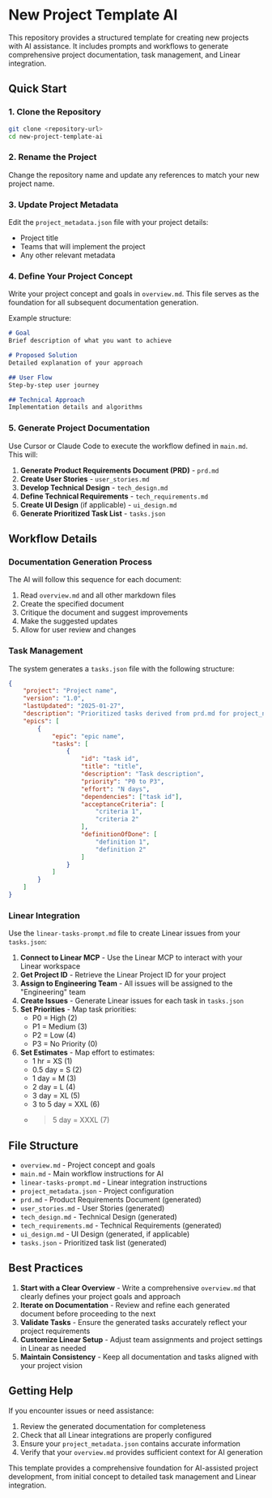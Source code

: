 # New Project Template AI

This repository provides a structured template for creating new projects with AI assistance. It includes prompts and workflows to generate comprehensive project documentation, task management, and Linear integration.

## Quick Start

### 1. Clone the Repository
```bash
git clone <repository-url>
cd new-project-template-ai
```

### 2. Rename the Project
Change the repository name and update any references to match your new project name.

### 3. Update Project Metadata
Edit the `project_metadata.json` file with your project details:
- Project title
- Teams that will implement the project
- Any other relevant metadata

### 4. Define Your Project Concept
Write your project concept and goals in `overview.md`. This file serves as the foundation for all subsequent documentation generation.

Example structure:
```markdown
# Goal
Brief description of what you want to achieve

# Proposed Solution
Detailed explanation of your approach

## User Flow
Step-by-step user journey

## Technical Approach
Implementation details and algorithms
```

### 5. Generate Project Documentation
Use Cursor or Claude Code to execute the workflow defined in `main.md`. This will:

1. **Generate Product Requirements Document (PRD)** - `prd.md`
2. **Create User Stories** - `user_stories.md`
3. **Develop Technical Design** - `tech_design.md`
4. **Define Technical Requirements** - `tech_requirements.md`
5. **Create UI Design** (if applicable) - `ui_design.md`
6. **Generate Prioritized Task List** - `tasks.json`

## Workflow Details

### Documentation Generation Process
The AI will follow this sequence for each document:
1. Read `overview.md` and all other markdown files
2. Create the specified document
3. Critique the document and suggest improvements
4. Make the suggested updates
5. Allow for user review and changes

### Task Management
The system generates a `tasks.json` file with the following structure:
```json
{
    "project": "Project name",
    "version": "1.0",
    "lastUpdated": "2025-01-27",
    "description": "Prioritized tasks derived from prd.md for project_name",
    "epics": [
        {
            "epic": "epic name",
            "tasks": [
                {
                    "id": "task id",
                    "title": "title",
                    "description": "Task description",
                    "priority": "P0 to P3",
                    "effort": "N days",
                    "dependencies": ["task id"],
                    "acceptanceCriteria": [
                        "criteria 1",
                        "criteria 2"
                    ],
                    "definitionOfDone": [
                        "definition 1",
                        "definition 2"
                    ]
                }
            ]
        }
    ]
}
```

### Linear Integration
Use the `linear-tasks-prompt.md` file to create Linear issues from your `tasks.json`:

1. **Connect to Linear MCP** - Use the Linear MCP to interact with your Linear workspace
2. **Get Project ID** - Retrieve the Linear Project ID for your project
3. **Assign to Engineering Team** - All issues will be assigned to the "Engineering" team
4. **Create Issues** - Generate Linear issues for each task in `tasks.json`
5. **Set Priorities** - Map task priorities:
   - P0 = High (2)
   - P1 = Medium (3)
   - P2 = Low (4)
   - P3 = No Priority (0)
6. **Set Estimates** - Map effort to estimates:
   - 1 hr = XS (1)
   - 0.5 day = S (2)
   - 1 day = M (3)
   - 2 day = L (4)
   - 3 day = XL (5)
   - 3 to 5 day = XXL (6)
   - >5 day = XXXL (7)

## File Structure

- `overview.md` - Project concept and goals
- `main.md` - Main workflow instructions for AI
- `linear-tasks-prompt.md` - Linear integration instructions
- `project_metadata.json` - Project configuration
- `prd.md` - Product Requirements Document (generated)
- `user_stories.md` - User Stories (generated)
- `tech_design.md` - Technical Design (generated)
- `tech_requirements.md` - Technical Requirements (generated)
- `ui_design.md` - UI Design (generated, if applicable)
- `tasks.json` - Prioritized task list (generated)

## Best Practices

1. **Start with a Clear Overview** - Write a comprehensive `overview.md` that clearly defines your project goals and approach
2. **Iterate on Documentation** - Review and refine each generated document before proceeding to the next
3. **Validate Tasks** - Ensure the generated tasks accurately reflect your project requirements
4. **Customize Linear Setup** - Adjust team assignments and project settings in Linear as needed
5. **Maintain Consistency** - Keep all documentation and tasks aligned with your project vision

## Getting Help

If you encounter issues or need assistance:
1. Review the generated documentation for completeness
2. Check that all Linear integrations are properly configured
3. Ensure your `project_metadata.json` contains accurate information
4. Verify that your `overview.md` provides sufficient context for AI generation

This template provides a comprehensive foundation for AI-assisted project development, from initial concept to detailed task management and Linear integration.
